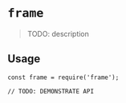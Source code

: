 # `frame`

> TODO: description

## Usage

```
const frame = require('frame');

// TODO: DEMONSTRATE API
```
